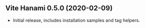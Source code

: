## Vite Hanami 0.5.0 (2020-02-09)

- Initial release, includes installation samples and tag helpers.
